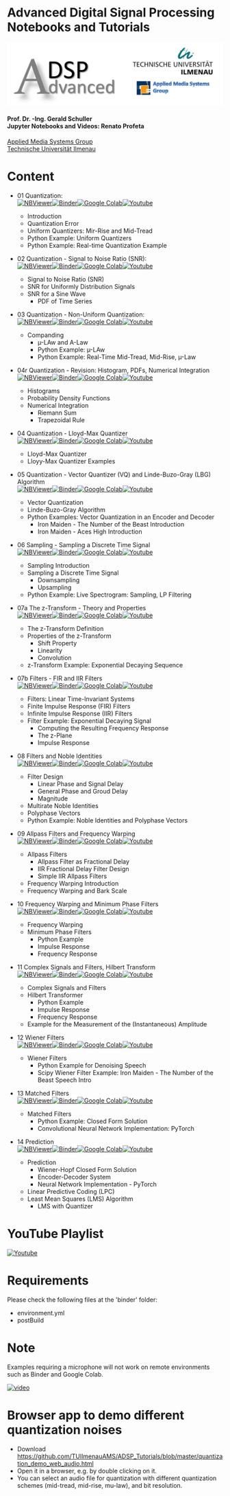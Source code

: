 # Advanced Digital Signal Processing <br> Notebooks and Tutorials
<p align="center">
    <img src="./images/adsp_logo.png">
</p>

#### Prof. Dr. -Ing. Gerald Schuller <br> Jupyter Notebooks and Videos: Renato Profeta
[Applied Media Systems Group](https://www.tu-ilmenau.de/en/applied-media-systems-group/) <br>
[Technische Universität Ilmenau](https://www.tu-ilmenau.de/)

# Content
- 01 Quantization: <br>
[![NBViewer](https://badgen.net/badge/Launch/on%20NBViewer/blue?icon=terminal)](https://nbviewer.jupyter.org/github.com/TUIlmenauAMS/ADSP_Tutorials/blob/master/ADSP_01_Quantization.ipynb)[![Binder](https://mybinder.org/badge_logo.svg)](https://mybinder.org/v2/gh/TUIlmenauAMS/ADSP_Tutorials/master?filepath=ADSP_01_Quantization.ipynb)[![Google Colab](https://badgen.net/badge/Launch/on%20Google%20Colab/black?icon=terminal)](https://colab.research.google.com/github/TUIlmenauAMS/ADSP_Tutorials/blob/master/ADSP_01_Quantization.ipynb)[![Youtube](https://badgen.net/badge/Launch/on%20YouTube/red?icon=terminal)](https://youtu.be/gFCjY9tNg3s)

  - Introduction
  - Quantization Error
  - Uniform Quantizers: Mir-Rise and Mid-Tread
  - Python Example: Uniform Quantizers
  - Python Example: Real-time Quantization Example
  
- 02 Quantization - Signal to Noise Ratio (SNR): <br>
[![NBViewer](https://badgen.net/badge/Launch/on%20NBViewer/blue?icon=terminal)](https://nbviewer.jupyter.org/github.com/TUIlmenauAMS/ADSP_Tutorials/blob/master/ADSP_02_Quantization_SNR.ipynb)[![Binder](https://mybinder.org/badge_logo.svg)](https://mybinder.org/v2/gh/TUIlmenauAMS/ADSP_Tutorials/master?filepath=ADSP_02_Quantization_SNR.ipynb)[![Google Colab](https://badgen.net/badge/Launch/on%20Google%20Colab/black?icon=terminal)](https://colab.research.google.com/github/TUIlmenauAMS/ADSP_Tutorials/blob/master/ADSP_02_Quantization_SNR.ipynb)[![Youtube](https://badgen.net/badge/Launch/on%20YouTube/red?icon=terminal)](https://youtu.be/-4Dx7FpEAoc)

  - Signal to Noise Ratio (SNR)
  - SNR for Uniformly Distribution Signals
  - SNR for a Sine Wave
    - PDF of Time Series
    
- 03 Quantization - Non-Uniform Quantization: <br>
[![NBViewer](https://badgen.net/badge/Launch/on%20NBViewer/blue?icon=terminal)](https://nbviewer.jupyter.org/github/GuitarsAI/ADSP_Tutorials/blob/master/ADSP_03_Non-Uniform_Quantization.ipynb)[![Binder](https://mybinder.org/badge_logo.svg)](https://mybinder.org/v2/gh/GuitarsAI/ADSP_Tutorials/master?filepath=ADSP_03_Non-Uniform_Quantization.ipynb)[![Google Colab](https://badgen.net/badge/Launch/on%20Google%20Colab/black?icon=terminal)](https://colab.research.google.com/github/TUIlmenauAMS/ADSP_Tutorials/blob/master/ADSP_03_Non-Uniform_Quantization.ipynb)[![Youtube](https://badgen.net/badge/Launch/on%20YouTube/red?icon=terminal)](https://youtu.be/ASTD7vkgaKM)

  - Companding
      - µ-LAw and A-Law
      - Python Example: µ-LAw
      - Python Example: Real-Time Mid-Tread, Mid-Rise, µ-Law

- 04r Quantization - Revision: Histogram, PDFs, Numerical Integration <br>
[![NBViewer](https://badgen.net/badge/Launch/on%20NBViewer/blue?icon=terminal)](https://nbviewer.jupyter.org/github/GuitarsAI/ADSP_Tutorials/blob/master/ADSP_04r_PDF_Hist_Revision.ipynb)[![Binder](https://mybinder.org/badge_logo.svg)](https://mybinder.org/v2/gh/GuitarsAI/ADSP_Tutorials/master?filepath=ADSP_04r_PDF_Hist_Revision.ipynb)[![Google Colab](https://badgen.net/badge/Launch/on%20Google%20Colab/black?icon=terminal)](https://colab.research.google.com/github/TUIlmenauAMS/ADSP_Tutorials/blob/master/ADSP_04r_PDF_Hist_Revision.ipynb)[![Youtube](https://badgen.net/badge/Launch/on%20YouTube/red?icon=terminal)](https://youtu.be/NLo0jU8CGDE)

  - Histograms
  - Probability Density Functions
  - Numerical Integration
    - Riemann Sum
    - Trapezoidal Rule
 
- 04 Quantization - Lloyd-Max Quantizer <br>
[![NBViewer](https://badgen.net/badge/Launch/on%20NBViewer/blue?icon=terminal)](https://nbviewer.jupyter.org/github/GuitarsAI/ADSP_Tutorials/blob/master/ADSP_04_LloydMax.ipynb)[![Binder](https://mybinder.org/badge_logo.svg)](https://mybinder.org/v2/gh/GuitarsAI/ADSP_Tutorials/master?filepath=ADSP_04_LloydMax.ipynb)[![Google Colab](https://badgen.net/badge/Launch/on%20Google%20Colab/black?icon=terminal)](https://colab.research.google.com/github/TUIlmenauAMS/ADSP_Tutorials/blob/master/ADSP_04_LloydMax.ipynb)[![Youtube](https://badgen.net/badge/Launch/on%20YouTube/red?icon=terminal)](https://youtu.be/n2xuCE2dKeo)

  - Lloyd-Max Quantizer
  - Lloyy-Max Quantizer Examples
  
- 05 Quantization - Vector Quantizer (VQ) and Linde-Buzo-Gray (LBG) Algorithm <br>
[![NBViewer](https://badgen.net/badge/Launch/on%20NBViewer/blue?icon=terminal)](https://nbviewer.jupyter.org/github/GuitarsAI/ADSP_Tutorials/blob/master/ADSP_05_VQ_LBG.ipynb)[![Binder](https://mybinder.org/badge_logo.svg)](https://mybinder.org/v2/gh/GuitarsAI/ADSP_Tutorials/master?filepath=ADSP_05_VQ_LBG.ipynb)[![Google Colab](https://badgen.net/badge/Launch/on%20Google%20Colab/black?icon=terminal)](https://colab.research.google.com/github/TUIlmenauAMS/ADSP_Tutorials/blob/master/ADSP_05_VQ_LBG.ipynb)[![Youtube](https://badgen.net/badge/Launch/on%20YouTube/red?icon=terminal)](https://youtu.be/UKJ2sXqjsro)

  - Vector Quantization
  - Linde-Buzo-Gray Algorithm
  - Python Examples: Vector Quantization in an Encoder and Decoder
    - Iron Maiden - The Number of the Beast Introduction 
    - Iron Maiden - Aces High Introduction
    
- 06 Sampling - Sampling a Discrete Time Signal<br>
[![NBViewer](https://badgen.net/badge/Launch/on%20NBViewer/blue?icon=terminal)](https://nbviewer.jupyter.org/github/GuitarsAI/ADSP_Tutorials/blob/master/ADSP_06_Sampling.ipynb)[![Binder](https://mybinder.org/badge_logo.svg)](https://mybinder.org/v2/gh/GuitarsAI/ADSP_Tutorials/master?filepath=ADSP_06_Sampling.ipynb)[![Google Colab](https://badgen.net/badge/Launch/on%20Google%20Colab/black?icon=terminal)](https://colab.research.google.com/github/TUIlmenauAMS/ADSP_Tutorials/blob/master/ADSP_06_Sampling.ipynb)[![Youtube](https://badgen.net/badge/Launch/on%20YouTube/red?icon=terminal)](https://youtu.be/jAdkpMC4ZGo)

  - Sampling Introduction
  - Sampling a Discrete Time Signal
    - Downsampling
    - Upsampling
  - Python Example: Live Spectrogram: Sampling, LP Filtering
  
- 07a The z-Transform - Theory and Properties<br>
[![NBViewer](https://badgen.net/badge/Launch/on%20NBViewer/blue?icon=terminal)](https://nbviewer.jupyter.org/github/GuitarsAI/ADSP_Tutorials/blob/master/ADSP_07a_The_z-Transform.ipynb)[![Binder](https://mybinder.org/badge_logo.svg)](https://mybinder.org/v2/gh/GuitarsAI/ADSP_Tutorials/master?filepath=ADSP_07a_The_z-Transform.ipynb)[![Google Colab](https://badgen.net/badge/Launch/on%20Google%20Colab/black?icon=terminal)](https://colab.research.google.com/github/TUIlmenauAMS/ADSP_Tutorials/blob/master/ADSP_07a_The_z-Transform.ipynb)[![Youtube](https://badgen.net/badge/Launch/on%20YouTube/red?icon=terminal)](https://youtu.be/pkY3RfUrGsM)

  - The z-Transform Definition
  - Properties of the z-Transform
    - Shift Property
    - Linearity
    - Convolution
  - z-Transform Example: Exponential Decaying Sequence
  
- 07b Filters - FIR and IIR Filters<br>
[![NBViewer](https://badgen.net/badge/Launch/on%20NBViewer/blue?icon=terminal)](https://nbviewer.jupyter.org/github/GuitarsAI/ADSP_Tutorials/blob/master/ADSP_07b_Filters.ipynb)[![Binder](https://mybinder.org/badge_logo.svg)](https://mybinder.org/v2/gh/GuitarsAI/ADSP_Tutorials/master?filepath=ADSP_07b_Filters.ipynb)[![Google Colab](https://badgen.net/badge/Launch/on%20Google%20Colab/black?icon=terminal)](https://colab.research.google.com/github/TUIlmenauAMS/ADSP_Tutorials/blob/master/ADSP_07b_Filters.ipynb)[![Youtube](https://badgen.net/badge/Launch/on%20YouTube/red?icon=terminal)](https://youtu.be/5nw86XtKvyc)

  - Filters: Linear Time-Invariant Systems
  - Finite Impulse Response (FIR) Filters
  - Infinite Impulse Response (IIR) Filters 
  - Filter Example: Exponential Decaying Signal
    -  Computing the Resulting Frequency Response
    - The z-Plane
    - Impulse Response
    
- 08 Filters and Noble Identities <br>
[![NBViewer](https://badgen.net/badge/Launch/on%20NBViewer/blue?icon=terminal)](https://nbviewer.jupyter.org/github/GuitarsAI/ADSP_Tutorials/blob/master/ADSP_08_Nobel%20Identities.ipynb)[![Binder](https://mybinder.org/badge_logo.svg)](https://mybinder.org/v2/gh/GuitarsAI/ADSP_Tutorials/master?filepath=ADSP_08_Nobel%20Identities.ipynb)[![Google Colab](https://badgen.net/badge/Launch/on%20Google%20Colab/black?icon=terminal)](https://colab.research.google.com/github/TUIlmenauAMS/ADSP_Tutorials/blob/master/ADSP_08_Nobel%20Identities.ipynb)[![Youtube](https://badgen.net/badge/Launch/on%20YouTube/red?icon=terminal)](https://youtu.be/Qd5fFXLKNq4)

  - Filter Design
    - Linear Phase and Signal Delay
    - General Phase and Groud Delay
    - Magnitude
  - Multirate Noble Identities
  - Polyphase Vectors
  - Python Example: Noble Identities and Polyphase Vectors
  
- 09 Allpass Filters and Frequency Warping <br>
[![NBViewer](https://badgen.net/badge/Launch/on%20NBViewer/blue?icon=terminal)](https://nbviewer.jupyter.org/github/GuitarsAI/ADSP_Tutorials/blob/master/ADSP_09_AllPassFilters.ipynb)[![Binder](https://mybinder.org/badge_logo.svg)](https://mybinder.org/v2/gh/GuitarsAI/ADSP_Tutorials/master?filepath=ADSP_09_AllPassFilters.ipynb)[![Google Colab](https://badgen.net/badge/Launch/on%20Google%20Colab/black?icon=terminal)](https://colab.research.google.com/github/TUIlmenauAMS/ADSP_Tutorials/blob/master/ADSP_09_AllPassFilters.ipynb)[![Youtube](https://badgen.net/badge/Launch/on%20YouTube/red?icon=terminal)](https://youtu.be/sLY2mSAPh6M)

  - Allpass Filters
    - Allpass Filter as Fractional Delay 
    - IIR Fractional Delay Filter Design
    - Simple IIR Allpass Filters
  - Frequency Warping Introduction
  - Frequency Warping and Bark Scale
  
- 10 Frequency Warping and Minimum Phase Filters <br>
[![NBViewer](https://badgen.net/badge/Launch/on%20NBViewer/blue?icon=terminal)](https://nbviewer.jupyter.org/github/GuitarsAI/ADSP_Tutorials/blob/master/ADSP_10_FrequencyWarping.ipynb)[![Binder](https://mybinder.org/badge_logo.svg)](https://mybinder.org/v2/gh/GuitarsAI/ADSP_Tutorials/master?filepath=ADSP_10_FrequencyWarping.ipynb)[![Google Colab](https://badgen.net/badge/Launch/on%20Google%20Colab/black?icon=terminal)](https://colab.research.google.com/github/TUIlmenauAMS/ADSP_Tutorials/blob/master/ADSP_10_FrequencyWarping.ipynb)[![Youtube](https://badgen.net/badge/Launch/on%20YouTube/red?icon=terminal)](https://youtu.be/-kmD8XO4H8M)

  - Frequency Warping
  - Minimum Phase Filters 
    - Python Example
    - Impulse Response
    - Frequency Response
    
- 11 Complex Signals and Filters, Hilbert Transform <br>
[![NBViewer](https://badgen.net/badge/Launch/on%20NBViewer/blue?icon=terminal)](https://nbviewer.jupyter.org/github/GuitarsAI/ADSP_Tutorials/blob/master/ADSP_11_Complex_S_and_S.ipynb)[![Binder](https://mybinder.org/badge_logo.svg)](https://mybinder.org/v2/gh/GuitarsAI/ADSP_Tutorials/master?filepath=ADSP_11_Complex_S_and_S.ipynb)[![Google Colab](https://badgen.net/badge/Launch/on%20Google%20Colab/black?icon=terminal)](https://colab.research.google.com/github/TUIlmenauAMS/ADSP_Tutorials/blob/master/ADSP_11_Complex_S_and_S.ipynb)[![Youtube](https://badgen.net/badge/Launch/on%20YouTube/red?icon=terminal)](https://youtu.be/_f1rULreCok)

  - Complex Signals and Filters
  - Hilbert Transformer 
    - Python Example
    - Impulse Response
    - Frequency Response
  - Example for the Measurement of the (Instantaneous) Amplitude
  
- 12 Wiener Filters <br>
[![NBViewer](https://badgen.net/badge/Launch/on%20NBViewer/blue?icon=terminal)](https://nbviewer.jupyter.org/github/GuitarsAI/ADSP_Tutorials/blob/master/ADSP_12_Wiener_Filter.ipynb)[![Binder](https://mybinder.org/badge_logo.svg)](https://mybinder.org/v2/gh/GuitarsAI/ADSP_Tutorials/master?filepath=ADSP_12_Wiener_Filter.ipynb)[![Google Colab](https://badgen.net/badge/Launch/on%20Google%20Colab/black?icon=terminal)](https://colab.research.google.com/github/TUIlmenauAMS/ADSP_Tutorials/blob/master/ADSP_12_Wiener_Filter.ipynb)[![Youtube](https://badgen.net/badge/Launch/on%20YouTube/red?icon=terminal)](https://youtu.be/UxziKpwXiFw)

  - Wiener Filters
    - Python Example for Denoising Speech
    - Scipy Wiener Filter Example: Iron Maiden - The Number of the Beast Speech Intro
    
- 13 Matched Filters <br>
[![NBViewer](https://badgen.net/badge/Launch/on%20NBViewer/blue?icon=terminal)](https://nbviewer.jupyter.org/github/GuitarsAI/ADSP_Tutorials/blob/master/ADSP_13_Matched_Filters.ipynb)[![Binder](https://mybinder.org/badge_logo.svg)](https://mybinder.org/v2/gh/GuitarsAI/ADSP_Tutorials/master?filepath=ADSP_13_Matched_Filters.ipynb)[![Google Colab](https://badgen.net/badge/Launch/on%20Google%20Colab/black?icon=terminal)](https://colab.research.google.com/github/TUIlmenauAMS/ADSP_Tutorials/blob/master/ADSP_13_Matched_Filters.ipynb)[![Youtube](https://badgen.net/badge/Launch/on%20YouTube/red?icon=terminal)](https://youtu.be/1tuLWEzDe3o)

  - Matched Filters
    - Python Example: Closed Form Solution
    - Convolutional Neural Network Implementation: PyTorch
    
- 14 Prediction <br>
[![NBViewer](https://badgen.net/badge/Launch/on%20NBViewer/blue?icon=terminal)](https://nbviewer.jupyter.org/github/GuitarsAI/ADSP_Tutorials/blob/master/ADSP_14_Prediction.ipynb)[![Binder](https://mybinder.org/badge_logo.svg)](https://mybinder.org/v2/gh/GuitarsAI/ADSP_Tutorials/master?filepath=ADSP_14_Prediction.ipynb)[![Google Colab](https://badgen.net/badge/Launch/on%20Google%20Colab/black?icon=terminal)](https://colab.research.google.com/github/TUIlmenauAMS/ADSP_Tutorials/blob/master/ADSP_14_Prediction.ipynb)[![Youtube](https://badgen.net/badge/Launch/on%20YouTube/red?icon=terminal)](https://youtu.be/fKrlRUFPrDg)

  - Prediction
    - Wiener-Hopf Closed Form Solution
    - Encoder-Decoder System
    - Neural Network Implementation - PyTorch
  - Linear Predictive Coding (LPC)
  - Least Mean Squares (LMS) Algorithm
    - LMS with Quantizer
  
  
 # YouTube Playlist
 [![Youtube](https://badgen.net/badge/Launch/on%20YouTube/red?icon=terminal)](https://www.youtube.com/playlist?list=PL6QnpHKwdPYjbDezYkAE-sAQ5MOpYeqM6)
 
# Requirements
Please check the following files at the 'binder' folder:
  - environment.yml
  - postBuild
  
 # Note
 Examples requiring a microphone will not work on remote environments such as Binder and Google Colab. 

[![video]()](audio/test3.mp4)

# Browser app to demo different quantization noises

- Download https://github.com/TUIlmenauAMS/ADSP_Tutorials/blob/master/quantization_demo_web_audio.html
- Open it in a browser, e.g. by double clicking on it.
- You can select an audio file for quantization with different quantization schemes (mid-tread, mid-rise, mu-law), and bit resolution.

